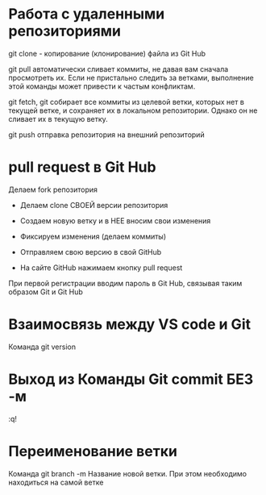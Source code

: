 # Работа с удаленными репозиториями

git clone - копирование (клонирование) файла из Git Hub 

git pull автоматически сливает коммиты, не давая вам сначала просмотреть их. Если не пристально следить за ветками, выполнение этой команды может привести к частым конфликтам.

git fetch, git собирает все коммиты из целевой ветки, которых нет в текущей ветке, и сохраняет их в локальном репозитории. Однако он не сливает их в текущую ветку. 

git push отправка репозитория на внешний репозиторий

# pull request в Git Hub

Делаем fork репозитория

* Делаем clone СВОЕЙ версии репозитория

* Создаем новую ветку и в НЕЕ вносим свои изменения

* Фиксируем изменения (делаем коммиты)

* Отправляем свою версию в свой GitHub

* На сайте GitHub нажимаем кнопку pull request 

При первой регистрации вводим пароль в Git Hub, связывая таким образом Git и Git Hub

# Взаимосвязь между VS code и Git 

Команда git version

# Выход из Команды Git commit БЕЗ -м

:q! 

# Переименование ветки 

Команда git branch -m Название новой ветки. При этом необходимо находиться на самой ветке


